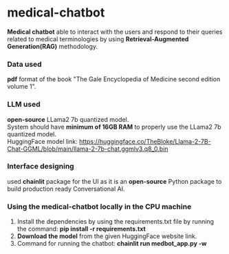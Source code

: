 # medical-chatbot
**Medical chatbot** able to interact with the users and respond to their queries related to medical terminologies by using **Retrieval-Augmented Generation(RAG)** methodology.

### Data used
**pdf** format of the book "The Gale Encyclopedia of Medicine second edition volume 1".

### LLM used
**open-source** LLama2 7b quantized model. <br/>
System should have **minimum of 16GB RAM** to properly use the LLama2 7b quantized model. <br/>
HuggingFace model link: https://huggingface.co/TheBloke/Llama-2-7B-Chat-GGML/blob/main/llama-2-7b-chat.ggmlv3.q8_0.bin

### Interface designing
used **chainlit** package for the UI as it is an **open-source** Python package to build production ready Conversational AI.

### Using the medical-chatbot locally in the CPU machine
1) Install the dependencies by using the requirements.txt file by running the command: **pip install -r requirements.txt**
2) **Download the model** from the given HuggingFace website link.
3) Command for running the chatbot: **chainlit run medbot_app.py -w**
